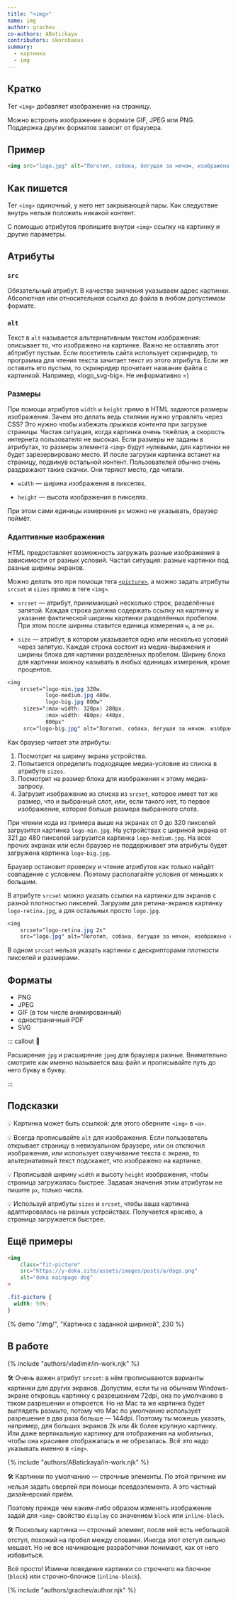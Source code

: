 ```yaml
---
title: "<img>"
name: img
author: grachev
co-authors: ABatickaya
contributors: skorobaeus
summary:
  - картинка
  - img
---
```


## Кратко

Тег `<img>` добавляет изображение на страницу.

Можно встроить изображение в формате GIF, JPEG или PNG. Поддержка других форматов зависит от браузера.

## Пример

```html
<img src="logo.jpg" alt="Логотип, собака, бегущая за мячом, изображено схематично">
```

## Как пишется

Тег `<img>` одиночный, у него нет закрывающей пары. Как следуствие внутрь нельзя положить никакой контент.

С помощью атрибутов пропишите внутри `<img>` ссылку на картинку и другие параметры.

## Атрибуты

### `src`

Обязательный атрибут. В качестве значения указываем адрес картинки. Абсолютная или относительная ссылка до файла в любом допустимом формате.

### `alt`

Текст в `alt` называется альтернативным текстом изображения: описывает то, что изображено на картинке. Важно не оставлять этот абтрибут пустым. Если посетитель сайта использует скринридер, то программа для чтения текста зачитает текст из этого атрибута. Если же оставить его пустым, то скринридер прочитает название файла с картинкой. Например, «logo_svg-big». Не информативно =)

### Размеры

При помощи атрибутов `width` и `height` прямо в HTML задаются размеры изображения. Зачем это делать ведь стилями нужно управлять через CSS? Это нужно чтобы избежать _прыжков контента_ при загрузке страницы. Частая ситуация, когда картинка очень тяжёлая, а скорость интернета пользователя не высокая. Если размеры не заданы в атрибутах, то размеры элемента `<img>` будут нулевыми, для картинки не будет зарезервировано место. И после загрузки картинка встанет на страницу, подвинув остальной контент. Пользователей обычно очень раздражают такие скачки. Они теряют место, где читали.

- `width` — ширина изображения в пикселях.

- `height` — высота изображения в пикселях.

При этом сами единицы измерения `px` можно не указывать, браузер поймёт.

### Адаптивные изображения

HTML предоставляет возможность загружать разные изображения в зависимости от разных условий. Частая ситуация: разные картинки под разные ширины экранов.

Можно делать это при помощи тега [`<picture>`](/html/doka/picture), а можно задать атрибуты `srcset` и `sizes` прямо в теге `<img>`.

- `srcset` — атрибут, принимающий несколько строк, разделённых запятой. Каждая строка должна содержать ссылку на картинку и указание фактической ширины картинки разделённых пробелом. При этом после ширины ставится единица измерения `w`, а не `px`.

- `size` — атрибут, в котором указывается одно или несколько условий через запятую. Каждая строка состоит из медиа-выражения и ширины блока для картинки разделённых пробелом. Ширину блока для картинки можноу казывать в любых единицах измерения, кроме процентов.

```css
<img
    srcset="logo-min.jpg 320w,
            logo-medium.jpg 480w,
            logo-big.jpg 800w"
     sizes="(max-width: 320px) 280px,
            (max-width: 480px) 440px,
            800px"
     src="logo-big.jpg" alt="Логотип, собака, бегущая за мячом, изображено схематично">
```

<!-- 🔥 Тут буду благодарна за помощь с перефразом-->
Как браузер читает эти атрибуты:
1. Посмотрит на ширину экрана устройства.
2. Попытается определить подходящее медиа-условие из списка в атрибуте `sizes`.
3. Посмотрит на размер блока для изображения к этому медиа-запросу.
4. Загрузит изображение из списка из `srcset`, которое имеет тот же размер, что и выбранный слот, или, если такого нет, то первое изображение, которое больше размера выбранного слота.

При чтении кода из примера выше на экранах от 0 до 320 пикселей загрузится картинка `logo-min.jpg`. На устройствах с шириной экрана от 321 до 480 пикселей загрузится картинка `logo-medium.jpg`. На всех прочих экранах или если браузер не поддерживает эти атрибуты будет загружена картинка `logo-big.jpg`.

Браузер остановит проверку и чтение атрибутов как только найдёт совпадение с условием. Поэтому располагайте условия от меньших к большим.

В атрибуте `srcset` можно указать ссылки на картинки для экранов с разной плотностью пикселей. Загрузим для ретина-экранов картинку `logo-retina.jpg`, а для остальных просто `logo.jpg`.

```css
<img
    srcset="logo-retina.jpg 2x"
    src="logo.jpg" alt="Логотип, собака, бегущая за мячом, изображено схематично">
```

В одном `srcset` нельзя указать картинки с дескрипторами плотности пикселей и размерами.

## Форматы

- PNG
- JPEG
- GIF (в том числе анимированный)
- одностраничный PDF
- SVG

::: callout 🍣

Расширение `jpg` и расширение `jpeg` для браузера разные. Внимательно смотрите как именно называется ваш файл и прописывайте путь до него букву в букву.

:::

## Подсказки

💡 Картинка может быть ссылкой: для этого оберните `<img>` в `<a>`.

💡 Всегда прописывайте `alt` для изображения. Если пользователь открывает страницу в невизуальном браузере, или он отключил изображения, или использует озвучивание текста с экрана, то альтернативный текст подскажет, что изображено на картинке.

💡 Прописывай ширину `width` и высоту `height` изображения, чтобы страница загружалась быстрее. Задавая значения этим атрибутам не пишите `px`, только числа.

💡 Используй атрибуты `sizes` и `srcset`, чтобы ваша картинка адаптировалась на разных устройствах. Получается красиво, а страница загружается быстрее.

## Ещё примеры

```html
<img
    class="fit-picture"
    src="https://y-doka.site/assets/images/posts/a/dogs.png"
    alt="doka mainpage dog"
>
```

```css
.fit-picture {
  width: 50%;
}
```

{% demo "/img/", "Картинка с заданной шириной", 230 %}

## В работе

{% include "authors/vladimir/in-work.njk" %}

🛠 Очень важен атрибут `srcset`: в нём прописываются варианты картинки для других экранов. Допустим, если ты на обычном Windows-экране откроешь картинку с разрешением 72dpi, она по умолчанию в таком разрешении и откроется. Но на Mac та же картинка будет выглядеть размыто, потому что Mac по умолчанию использует разрешение в два раза больше — 144dpi. Поэтому ты можешь указать, например, для больших экранов 2k или 4k более крупную картинку. Или даже вертикальную картинку для отображения на мобильных, чтобы она красивее отображалась и не обрезалась. Всё это надо указывать именно в `<img>`.

{% include "authors/ABatickaya/in-work.njk" %}

🛠 Картинки по умолчанию — строчные элементы. По этой причине им нельзя задать оверлей при помощи псевдоэлемента. А это частный дизайнерский приём.

Поэтому прежде чем каким-либо образом изменять изображение задай для `<img>` свойство `display` со значением `block` или `inline-block`.

🛠 Поскольку картинка — строчный элемент, после неё есть небольшой отступ, похожий на пробел между словами. Иногда этот отступ сильно мешает. Но не все начинающие разработчики понимают, как от него избавиться.

Всё просто! Измени поведение картинки со строчного на блочное (`block`) или строчно-блочное (`inline-block`).

{% include "authors/grachev/author.njk" %}
